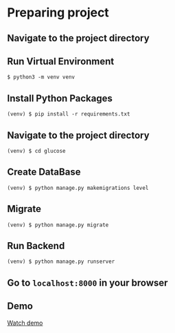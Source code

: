 # Preparing project

## Navigate to the project directory

## Run Virtual Environment

`$ python3 -m venv venv`

## Install Python Packages

`(venv) $ pip install -r requirements.txt`

## Navigate to the project directory

`(venv) $ cd glucose`

## Create DataBase

`(venv) $ python manage.py makemigrations level`


## Migrate

`(venv) $ python manage.py migrate`


## Run Backend

`(venv) $ python manage.py runserver`

## Go to `localhost:8000` in your browser

## Demo

[Watch demo](https://user-images.githubusercontent.com/48050596/153604786-9ca4c015-64d1-4415-aeb0-e1b804c9e31d.mp4)
